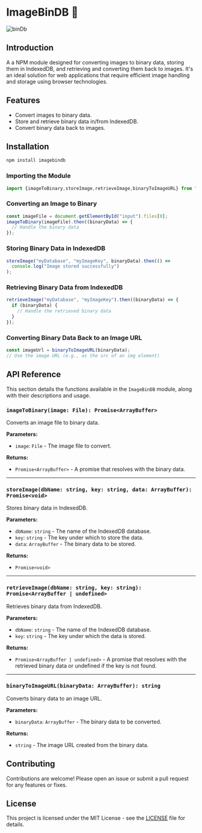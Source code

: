 # ImageBinDB 💫
![binDb](https://github.com/vishakh-abhayan/ImageBinDB/assets/94307781/d22501f1-7b57-4ca7-8288-7bb041675dea)

## Introduction

A a NPM module designed for converting images to binary data, storing them in IndexedDB, and retrieving and converting them back to images. It's an ideal solution for web applications that require efficient image handling and storage using browser technologies.

## Features

- Convert images to binary data.
- Store and retrieve binary data in/from IndexedDB.
- Convert binary data back to images.

## Installation

```bash
npm install imagebindb
```

### Importing the Module

```javascript
import {imageToBinary,storeImage,retrieveImage,binaryToImageURL} from "imagebindb";
```

### Converting an Image to Binary

```javascript
const imageFile = document.getElementById("input").files[0];
imageToBinary(imageFile).then((binaryData) => {
  // Handle the binary data
});
```

### Storing Binary Data in IndexedDB

```javascript
storeImage("myDatabase", "myImageKey", binaryData).then(() =>
  console.log("Image stored successfully")
);
```

### Retrieving Binary Data from IndexedDB

```javascript
retrieveImage("myDatabase", "myImageKey").then((binaryData) => {
  if (binaryData) {
    // Handle the retrieved binary data
  }
});
```

### Converting Binary Data Back to an Image URL

```javascript
const imageUrl = binaryToImageURL(binaryData);
// Use the image URL (e.g., as the src of an img element)
```

## API Reference

This section details the functions available in the `ImageBinDB` module, along with their descriptions and usage.

### `imageToBinary(image: File): Promise<ArrayBuffer>`

Converts an image file to binary data.

**Parameters:**
- `image`: `File` - The image file to convert.

**Returns:**
- `Promise<ArrayBuffer>` - A promise that resolves with the binary data.

---

### `storeImage(dbName: string, key: string, data: ArrayBuffer): Promise<void>`

Stores binary data in IndexedDB.

**Parameters:**
- `dbName`: `string` - The name of the IndexedDB database.
- `key`: `string` - The key under which to store the data.
- `data`: `ArrayBuffer` - The binary data to be stored.

**Returns:**
- `Promise<void>`

---

### `retrieveImage(dbName: string, key: string): Promise<ArrayBuffer | undefined>`

Retrieves binary data from IndexedDB.

**Parameters:**
- `dbName`: `string` - The name of the IndexedDB database.
- `key`: `string` - The key under which the data is stored.

**Returns:**
- `Promise<ArrayBuffer | undefined>` - A promise that resolves with the retrieved binary data or undefined if the key is not found.

---

### `binaryToImageURL(binaryData: ArrayBuffer): string`

Converts binary data to an image URL.

**Parameters:**
- `binaryData`: `ArrayBuffer` - The binary data to be converted.

**Returns:**
- `string` - The image URL created from the binary data.


## Contributing

Contributions are welcome! Please open an issue or submit a pull request for any features or fixes.

## License

This project is licensed under the MIT License - see the [LICENSE](./LICENSE) file for details.
